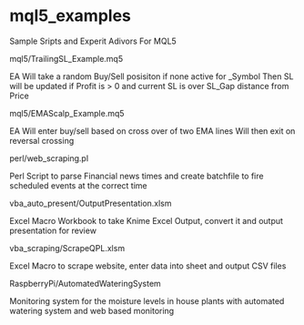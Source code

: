 # mql5_examples
Sample Sripts and Experit Adivors For MQL5

mql5/TrailingSL_Example.mq5

EA Will take a random Buy/Sell posisiton if none active for _Symbol Then SL will be updated if Profit is > 0 and current SL is over SL_Gap distance from Price

mql5/EMAScalp_Example.mq5

EA Will enter buy/sell based on cross over of two EMA lines Will then exit on reversal crossing

perl/web_scraping.pl

Perl Script to parse Financial news times and create batchfile to fire scheduled events at the correct time

vba_auto_present/OutputPresentation.xlsm

Excel Macro Workbook to take Knime Excel Output, convert it and output presentation for review

vba_scraping/ScrapeQPL.xlsm

Excel Macro to scrape website, enter data into sheet and output CSV files

RaspberryPi/AutomatedWateringSystem

Monitoring system for the moisture levels in house plants with automated watering system and web based monitoring
